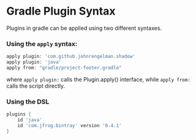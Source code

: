 # Gradle Plugin Syntax
Plugins in gradle can be applied using two different syntaxes.  
### Using the `apply` syntax:

~~~groovy
apply plugin: 'com.github.johnrengelman.shadow'
apply plugin: 'java'
apply from: "gradle/project-footer.gradle"
~~~
where `apply plugin:` calls the Plugin.apply() interface, 
while `apply from:` calls the script directly.

### Using the DSL

~~~groovy
plugins {
    id 'java'
    id 'com.jfrog.bintray' version '0.4.1'
}
~~~

